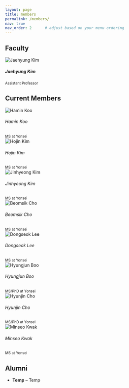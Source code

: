 ```yaml
---
layout: page
title: members
permalink: /members/
nav: true
nav_order: 2      # adjust based on your menu ordering
---
```


<!-- Faculty section -->
## Faculty

<div class="row row-cols-1 row-cols-sm-2 row-cols-md-3 row-cols-lg-4 row-cols-xl-5 g-4">
  <!-- Faculty member -->
  <div class="col text-center">
    <img src="/assets/img/jaehyungkim_profile.jpg"
         alt="Jaehyung Kim" class="img-fluid rounded mb-2">
    <h5 class="mb-0">Jaehyung Kim</h5>
    <small class="text-muted">Assistant Professor</small>
  </div>
</div>

<!-- Current members section -->
## Current Members

<div class="row row-cols-1 row-cols-sm-2 row-cols-md-3 row-cols-lg-4 row-cols-xl-5 g-4">

  <!-- Hamin Koo -->
  <div class="col text-center">
    <img src="/assets/img/jaehyungkim_profile.jpg"
         alt="Hamin Koo" class="img-fluid rounded mb-2">
    <h6 class="mb-0">Hamin Koo</h6>
    <small class="text-muted">MS at Yonsei</small>
  </div>

  <!-- Hojin Kim -->
  <div class="col text-center">
    <img src="/assets/img/jaehyungkim_profile.jpg"
         alt="Hojin Kim" class="img-fluid rounded mb-2">
    <h6 class="mb-0">Hojin Kim</h6>
    <small class="text-muted">MS at Yonsei</small>
  </div>

  <!-- Jinhyeong Kim -->
  <div class="col text-center">
    <img src="/assets/img/jaehyungkim_profile.jpg"
         alt="Jinhyeong Kim" class="img-fluid rounded mb-2">
    <h6 class="mb-0">Jinhyeong Kim</h6>
    <small class="text-muted">MS at Yonsei</small>
  </div>

  <!-- Beomsik Cho -->
  <div class="col text-center">
    <img src="/assets/img/jaehyungkim_profile.jpg"
         alt="Beomsik Cho" class="img-fluid rounded mb-2">
    <h6 class="mb-0">Beomsik Cho</h6>
    <small class="text-muted">MS at Yonsei</small>
  </div>

  <!-- Dongseok Lee -->
  <div class="col text-center">
    <img src="/assets/img/jaehyungkim_profile.jpg"
         alt="Dongseok Lee" class="img-fluid rounded mb-2">
    <h6 class="mb-0">Dongseok Lee</h6>
    <small class="text-muted">MS at Yonsei</small>
  </div>

  <!-- Hyungjun Boo -->
  <div class="col text-center">
    <img src="/assets/img/jaehyungkim_profile.jpg"
         alt="Hyungjun Boo" class="img-fluid rounded mb-2">
    <h6 class="mb-0">Hyungjun Boo</h6>
    <small class="text-muted">MS/PhD at Yonsei</small>
  </div>

  <!-- Hyunjin Cho -->
  <div class="col text-center">
    <img src="/assets/img/jaehyungkim_profile.jpg"
         alt="Hyunjin Cho" class="img-fluid rounded mb-2">
    <h6 class="mb-0">Hyunjin Cho</h6>
    <small class="text-muted">MS/PhD at Yonsei</small>
  </div>

  <!-- Minseo Kwak -->
  <div class="col text-center">
    <img src="/assets/img/jaehyungkim_profile.jpg"
         alt="Minseo Kwak" class="img-fluid rounded mb-2">
    <h6 class="mb-0">Minseo Kwak</h6>
    <small class="text-muted">MS at Yonsei</small>
  </div>
</div>

<!-- Alumni section -->
## Alumni

<ul>
  <li><strong>Temp</strong> – Temp</li>
</ul>
